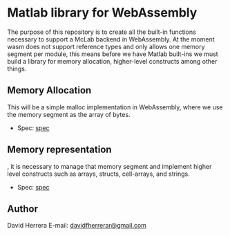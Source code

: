 # Matlab library for WebAssembly

The purpose of this repository is to create all the built-in functions necessary to support a McLab backend in WebAssembly. At the moment wasm does not support reference types and only allows one memory segment per module, this means before we have Matlab built-ins we must build a library for memory allocation, higher-level constructs among other things.

## Memory Allocation
This will be a simple malloc implementation in WebAssembly, where we use the memory segment as the array of bytes.
- Spec: [spec](./spec/memory_allocation.md)
## Memory representation
, it is necessary to manage that memory segment and implement higher level constructs such as arrays, structs, cell-arrays, and strings. 
- Spec: [spec](./spec/memory_representation.md)


## Author
David Herrera
E-mail: davidfherrerar@gmail.com
